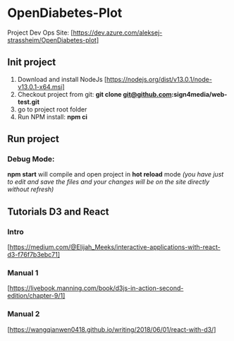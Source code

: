 # OpenDiabetes-Plot
Project Dev Ops Site: [https://dev.azure.com/aleksej-strassheim/OpenDiabetes-plot]

## Init project
1. Download and install NodeJs [https://nodejs.org/dist/v13.0.1/node-v13.0.1-x64.msi]
2. Checkout project from git: __git clone git@github.com:sign4media/web-test.git__
3. go to project root folder
4. Run NPM install: __npm ci__

## Run project
### Debug Mode: 
__npm start__ will compile and open project in __hot reload__ mode 
_(you have just to edit and save the files and your changes will be on the site directly without refresh)_

## Tutorials D3 and React
### Intro
[https://medium.com/@Elijah_Meeks/interactive-applications-with-react-d3-f76f7b3ebc71]
### Manual 1
[https://livebook.manning.com/book/d3js-in-action-second-edition/chapter-9/1]
### Manual 2
[https://wangqianwen0418.github.io/writing/2018/06/01/react-with-d3/]
